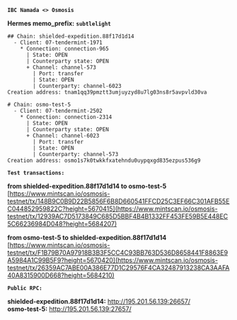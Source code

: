 **`IBC Namada <> Osmosis`**

**Hermes memo_prefix:** **`subtlelight`**
```
## Chain: shielded-expedition.88f17d1d14
  - Client: 07-tendermint-1971
    * Connection: connection-965
      | State: OPEN
      | Counterparty state: OPEN
      + Channel: channel-573
        | Port: transfer
        | State: OPEN
        | Counterparty: channel-6023
Creation address: tnam1qq39pmztt3umjuyzyd8u7lg03ns8r5avpvld30va
```
```
# Chain: osmo-test-5
  - Client: 07-tendermint-2502
    * Connection: connection-2314
      | State: OPEN
      | Counterparty state: OPEN
      + Channel: channel-6023
        | Port: transfer
        | State: OPEN
        | Counterparty: channel-573
Creation address: osmo1s7k0twkkfxatehndu0uypqxgd835ezpus536g9
```

**`Test transactions:`**

**from shielded-expedition.88f17d1d14 to osmo-test-5**   
[https://www.mintscan.io/osmosis-testnet/tx/148B9C0B9D22B5856F6B8D660541FFCD25C3EF66C301AFB55EC044852959822C?height=5670415](https://www.mintscan.io/osmosis-testnet/tx/12939AC7D5173849C685D5BBF4B4B1332FF453FE59B5E448EC5C66236984D048?height=5684207)

**from osmo-test-5 to shielded-expedition.88f17d1d14**  
[https://www.mintscan.io/osmosis-testnet/tx/F1B79B70A97918B3B3F5CC4C93BB763D536D8658441F8863E9A5984A1C99B5F9?height=5670420](https://www.mintscan.io/osmosis-testnet/tx/26359AC7ABE00A386E77D1C29576F4CA32487913238CA3AAFA40A8315900D668?height=5684210)

**`Public RPC:`**

**shielded-expedition.88f17d1d14:** http://195.201.56.139:26657/   
**osmo-test-5:** http://195.201.56.139:27657/
